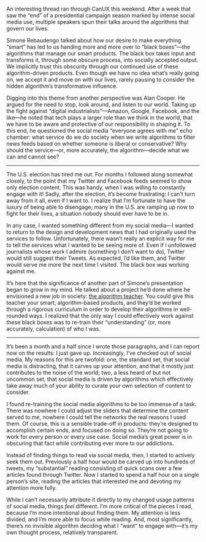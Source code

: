 An interesting thread ran through CanUX this weekend. After a week that saw the “end” of a presidential campaign season marked by intense social media use, multiple speakers spun their talks around the algorithms that govern our lives.

Simone Rebaudengo talked about how our desire to make everything “smart” has led to us handing more and more over to “black boxes”—the algorithms that manage our smart products. The black box takes input and transforms it, through some obscure process, into socially accepted output. We implicitly trust this obscurity through our continued use of these algorithm-driven products. Even though we have no idea what’s really going on, we accept it and move on with our lives, rarely pausing to consider the hidden algorithm’s transformative influence.

Digging into this theme from another perspective was Alan Cooper. He argued for the need to stop, look around, and listen to our world. Taking up the fight against “digital industrialists”—Amazon, Google, Facebook, and the like—he noted that tech plays a larger role than we think in the world, that we have to be aware and protective of our responsibility in shaping it. To this end, he questioned the social media “everyone agrees with me” echo chamber: what service do we do society when we write algorithms to filter news feeds based on whether someone is liberal or conservative? Why should the service—or, more accurately, the algorithm—decide what we can and cannot see?

***

The U.S. election has tired me out. For months I followed along somewhat closely, to the point that my Twitter and Facebook feeds seemed to show only election content. This was handy, when I was willing to constantly engage with it! Sadly, after the election, it’s become frustrating: I can’t turn away from it all, even if I want to. I realize that I’m fortunate to have the luxury of being able to disengage; many in the U.S. are ramping up now to fight for their lives, a situation nobody should ever have to be in.

In any case, I wanted something different from my social media—I wanted to return to the design and development news that I had originally used the services to follow. Unfortunately, there wasn’t really an explicit way for me to tell the services what I wanted to be seeing more of. Even if I unfollowed journalists whose work I admire (something I don’t want to do), Twitter would still suggest their Tweets. As expected, I’d like them, and Twitter would serve me more the next time I visited. The black box was working against me.

It’s here that the significance of another part of Simone’s presentation began to grow in my mind. He talked about a project he’d done where he envisioned a new job in society: [the algorithm teacher](http://www.simonerebaudengo.com/#/teacher/). You could give this teacher your smart, algorithm-based products, and they’d be worked through a rigorous curriculum in order to develop their algorithms in well-rounded ways. I realized that the only way I could effectively work against these black boxes was to re-train their “understanding” (or, more accurately, calculation) of who I was.

***

It’s been a month and a half since I wrote those paragraphs, and I can report now on the results: I just gave up. Increasingly, I’ve checked out of social media. My reasons for this are twofold: one, the standard set, that social media is distracting, that it carves up your attention, and that it mostly just contributes to the noise of the world; two, a less heard of but not uncommon set, that social media is driven by algorithms which effectively take away much of your ability to curate your own selection of content to consider.

I found re-training the social media algorithms to be too immense of a task. There was nowhere I could adjust the sliders that determine the content served to me, nowhere I could tell the networks the real reasons I used them. Of course, this is a sensible trade-off in products: they’re designed to accomplish certain ends, and focused on doing so. They’re not going to work for every person or every use case. Social media’s great power is in obscuring that fact while contributing ever more to our addictions.

Instead of finding things to read via social media, then, I started to actively seek them out. Previously a half hour would be carved up into hundreds of tweets, my “substantial” reading consisting of quick scans over a few articles found through Twitter. Now I started to spend a half hour on a single person’s site, reading the articles that interested me and devoting my attention more fully.

While I can’t necessarily attribute it directly to my changed usage patterns of social media, things *feel* different. I’m more critical of the pieces I read, because I’m more intentional about finding them. My attention is less divided, and I’m more able to focus while reading. And, most significantly, there’s no invisible algorithm deciding what I “want” to engage with—it’s my own thought process, relatively transparent.